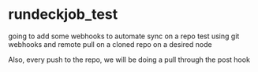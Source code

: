 # rundeckjob_test
going to add some webhooks to automate sync on a repo
test using git webhooks
and remote pull on a cloned repo on a desired node

Also, every push to the repo, we will be doing a pull through the post
hook 
